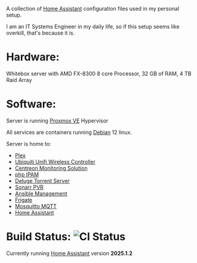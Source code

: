 A collection of [Home Assistant](https://home-assistant.io/) configuration files used in my personal setup.

I am an IT Systems Engineer in my daily life, so if this setup seems like overkill, that's because it is.

# Hardware:

Whitebox server with AMD FX-8300 8 core Processor, 32 GB of RAM, 4 TB Raid Array

# Software:

Server is running [Proxmox VE](https://www.proxmox.com/en/proxmox-ve) Hypervisor

All services are containers running [Debian](https://www.debian.org/) 12 linux.

Server is home to:

*   [Plex](https://www.plex.tv)
*   [Ubiquiti Unifi Wireless Controller](https://www.ui.com/)
*   [Centreon Monitoring Solution](https://www.centreon.com/en/)
*   [php IPAM](https://phpipam.net/)
*   [Deluge Torrent Server](https://dev.deluge-torrent.org/)
*   [Sonarr PVR](https://sonarr.tv/)
*   [Ansible Management](https://www.ansible.com/)
*   [Frigate](https://frigate.video)
*   [Mosquitto MQTT](https://mosquitto.org/)
*   [Home Assistant](https://home-assistant.io/)

# Build Status: ![CI Status](https://github.com/g1bs0nsg/HomeAssistant/actions/workflows/main.yml/badge.svg)

Currently running [Home Assistant](https://home-assistant.io/) version __2025.1.2__

